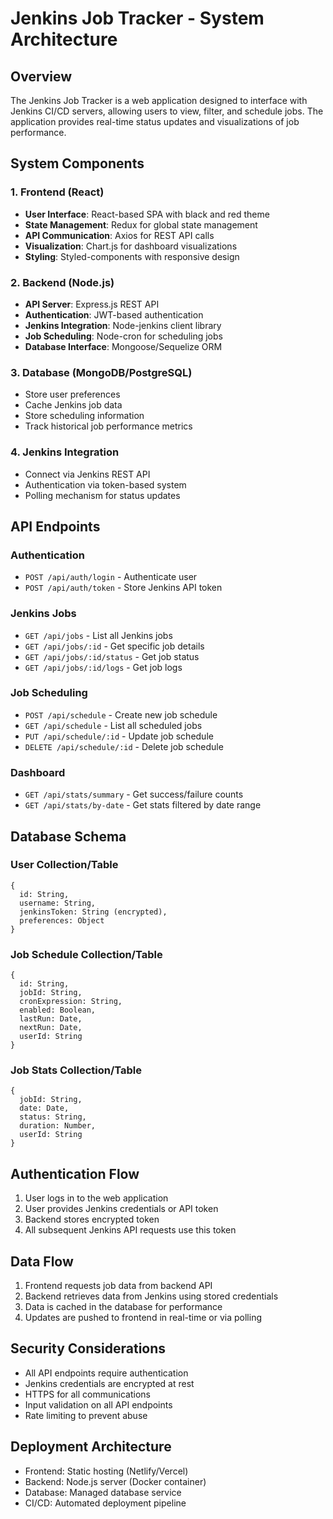 # Jenkins Job Tracker - System Architecture

## Overview
The Jenkins Job Tracker is a web application designed to interface with Jenkins CI/CD servers, allowing users to view, filter, and schedule jobs. The application provides real-time status updates and visualizations of job performance.

## System Components

### 1. Frontend (React)
- **User Interface**: React-based SPA with black and red theme
- **State Management**: Redux for global state management
- **API Communication**: Axios for REST API calls
- **Visualization**: Chart.js for dashboard visualizations
- **Styling**: Styled-components with responsive design

### 2. Backend (Node.js)
- **API Server**: Express.js REST API
- **Authentication**: JWT-based authentication
- **Jenkins Integration**: Node-jenkins client library
- **Job Scheduling**: Node-cron for scheduling jobs
- **Database Interface**: Mongoose/Sequelize ORM

### 3. Database (MongoDB/PostgreSQL)
- Store user preferences
- Cache Jenkins job data
- Store scheduling information
- Track historical job performance metrics

### 4. Jenkins Integration
- Connect via Jenkins REST API
- Authentication via token-based system
- Polling mechanism for status updates

## API Endpoints

### Authentication
- `POST /api/auth/login` - Authenticate user
- `POST /api/auth/token` - Store Jenkins API token

### Jenkins Jobs
- `GET /api/jobs` - List all Jenkins jobs
- `GET /api/jobs/:id` - Get specific job details
- `GET /api/jobs/:id/status` - Get job status
- `GET /api/jobs/:id/logs` - Get job logs

### Job Scheduling
- `POST /api/schedule` - Create new job schedule
- `GET /api/schedule` - List all scheduled jobs
- `PUT /api/schedule/:id` - Update job schedule
- `DELETE /api/schedule/:id` - Delete job schedule

### Dashboard
- `GET /api/stats/summary` - Get success/failure counts
- `GET /api/stats/by-date` - Get stats filtered by date range

## Database Schema

### User Collection/Table
```
{
  id: String,
  username: String,
  jenkinsToken: String (encrypted),
  preferences: Object
}
```

### Job Schedule Collection/Table
```
{
  id: String,
  jobId: String,
  cronExpression: String,
  enabled: Boolean,
  lastRun: Date,
  nextRun: Date,
  userId: String
}
```

### Job Stats Collection/Table
```
{
  jobId: String,
  date: Date,
  status: String,
  duration: Number,
  userId: String
}
```

## Authentication Flow
1. User logs in to the web application
2. User provides Jenkins credentials or API token
3. Backend stores encrypted token
4. All subsequent Jenkins API requests use this token

## Data Flow
1. Frontend requests job data from backend API
2. Backend retrieves data from Jenkins using stored credentials
3. Data is cached in the database for performance
4. Updates are pushed to frontend in real-time or via polling

## Security Considerations
- All API endpoints require authentication
- Jenkins credentials are encrypted at rest
- HTTPS for all communications
- Input validation on all API endpoints
- Rate limiting to prevent abuse

## Deployment Architecture
- Frontend: Static hosting (Netlify/Vercel)
- Backend: Node.js server (Docker container)
- Database: Managed database service
- CI/CD: Automated deployment pipeline
